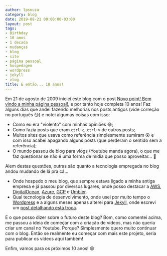 ```yaml
---
author: lpsouza
category: blog
date: 2019-08-21 00:00:00-03:00
layout: post
tags:
- Birthday
- 10 anos
- 1 decada
- mudanças
- blog
- site
- página pessoal
- hospedagem
- wordpress
- jekyll
- vlog
title: E então... 10 anos!
---
```


Em 21 de agosto de 2009 iniciei este blog com o post [Novo point! Bem vindo a minha página pessoal!](/2009/08/21/novo-point-bem-vindo-a-minha-pagina-pessoal/), e por tanto hoje completa 10 anos! Faz alguns dias que andei fazendo melhorias nos posts antigos (vide correção no português 😏) e notei algumas coisas com isso:

- Como eu era "violento" com minhas opiniões 😅;
- Como fazia posts que eram `ctrl+c`, `ctrl+v` de outros posts;
- Muitos sites que usava como referência simplesmente sumiram 😲 e com isso acabei apagando alguns posts (que perderam o sentido sem a referência);
- O mundo passou de blog para vlogs (Youtube manda agora), o que me faz questionar se não é uma forma de mídia que posso aproveitar... 🤔

Alem destas questões, outras são quanto a tecnologia empregada no blog andou mudando de lá pra cá...

- Onde hospedo o meu blog, que sempre estava ligado a minha antiga empresa e já passou por diversos lugares, onde posso destacar a [AWS](https://aws.amazon.com/pt/), [DigitalOcean](https://www.digitalocean.com/), [Azure](https://azure.microsoft.com/pt-br/), [GCP](https://cloud.google.com/) e [Umbler](https://www.umbler.com/br).
- Qual tecnologia de desenvolvimento, onde usei por muito tempo o [Wordpress](https://wordpress.org/) e a alguns meses apenas alterei para [Jekyll](https://jekyllrb.com/), onde escrevi um [post detalhando esta troca](/2018/10/10/larguei-o-wordpress/).

E o que posso dizer sobre o futuro deste blog? Bom, como comentei acima, me passou a ideia de começar com a criação de vídeos, mas não queria criar um canal no Youtube. Porque? Simplesmente quero muito continuar com o blog. Então se realmente eu começar com mais este projeto, seria para publicar os vídeos aqui também!

Enfim, vamos para os próximos 10 anos! 😃
